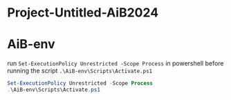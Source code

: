 # Project-Untitled-AiB2024

# AiB-env

run `Set-ExecutionPolicy Unrestricted -Scope Process` in powershell before running the script `.\AiB-env\Scripts\Activate.ps1`

```ps1
Set-ExecutionPolicy Unrestricted -Scope Process
.\AiB-env\Scripts\Activate.ps1
```